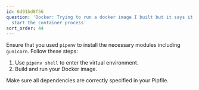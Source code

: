 ```yaml
---
id: 6d91bd8f56
question: 'Docker: Trying to run a docker image I built but it says it’s unable to
  start the container process'
sort_order: 44
---
```


Ensure that you used `pipenv` to install the necessary modules including `gunicorn`. Follow these steps:

1. Use `pipenv shell` to enter the virtual environment.
2. Build and run your Docker image.

Make sure all dependencies are correctly specified in your Pipfile.